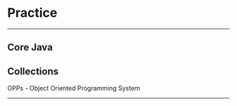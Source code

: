 # Practice
**********
Core Java
-------------------------------
Collections
--------------------------------
OPPs - Object Oriented Programming System
********
